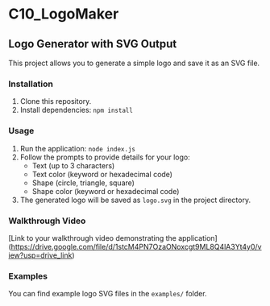 # C10_LogoMaker
## Logo Generator with SVG Output

This project allows you to generate a simple logo and save it as an SVG file.

### Installation

1. Clone this repository.
2. Install dependencies: `npm install`

### Usage

1. Run the application: `node index.js`
2. Follow the prompts to provide details for your logo:
    - Text (up to 3 characters)
    - Text color (keyword or hexadecimal code)
    - Shape (circle, triangle, square)
    - Shape color (keyword or hexadecimal code)
3. The generated logo will be saved as `logo.svg` in the project directory.

### Walkthrough Video

[Link to your walkthrough video demonstrating the application] (https://drive.google.com/file/d/1stcM4PN7OzaONoxcgt9ML8Q4lA3Yt4y0/view?usp=drive_link)

### Examples

You can find example logo SVG files in the `examples/` folder.
